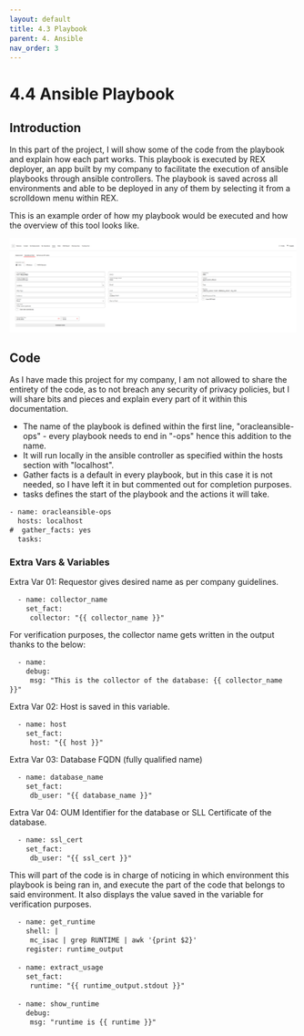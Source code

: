```yaml
---
layout: default
title: 4.3 Playbook
parent: 4. Ansible
nav_order: 3
---
```


# 4.4 Ansible Playbook

## Introduction

In this part of the project, I will show some of the code from the playbook and explain how each part works. This playbook is executed by REX deployer, an app built by my company to facilitate the execution of ansible playbooks through ansible controllers.
The playbook is saved across all environments and able to be deployed in any of them by selecting it from a scrolldown menu within REX.

This is an example order of how my playbook would be executed and how the overview of this tool looks like.

![REX_Deployer](../../resources/images/REX_Order_Example.PNG)

## Code

As I have made this project for my company, I am not allowed to share the entirety of the code, as to not breach any security of privacy policies, but I will share bits and pieces and explain every part of it within this documentation.

- The name of the playbook is defined within the first line, "oracleansible-ops" - every playbook needs to end in "-ops" hence this addition to the name.
- It will run locally in the ansible controller as specified within the hosts section with "localhost".
- Gather facts is a default in every playbook, but in this case it is not needed, so I have left it in but commented out for completion purposes.
- tasks defines the start of the playbook and the actions it will take.

```
- name: oracleansible-ops
  hosts: localhost
#  gather_facts: yes
  tasks:
```

### Extra Vars & Variables

Extra Var 01: Requestor gives desired name as per company guidelines.
```
  - name: collector_name
    set_fact:
     collector: "{{ collector_name }}"
```

For verification purposes, the collector name gets written in the output thanks to the below:
```
  - name:
    debug:
     msg: "This is the collector of the database: {{ collector_name }}"
```

Extra Var 02: Host is saved in this variable.
```
  - name: host
    set_fact:
     host: "{{ host }}"
```

Extra Var 03: Database FQDN (fully qualified name)
```
  - name: database_name
    set_fact:
     db_user: "{{ database_name }}"
```

Extra Var 04: OUM Identifier for the database or SLL Certificate of the database.
```
  - name: ssl_cert
    set_fact:
     db_user: "{{ ssl_cert }}"

```

This will part of the code is in charge of noticing in which environment this playbook is being ran in, and execute the part of the code that belongs to said environment.
It also displays the value saved in the variable for verification purposes.
```
  - name: get_runtime
    shell: |
     mc_isac | grep RUNTIME | awk '{print $2}'
    register: runtime_output

  - name: extract_usage
    set_fact:
     runtime: "{{ runtime_output.stdout }}"

  - name: show_runtime
    debug:
     msg: "runtime is {{ runtime }}"
```
